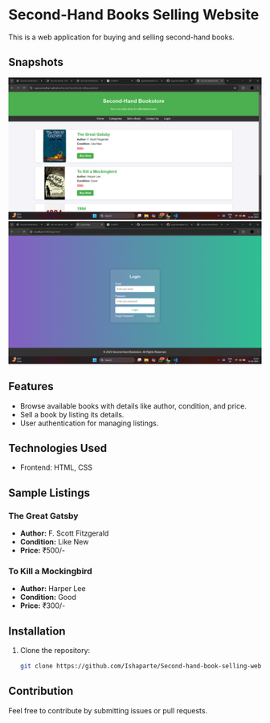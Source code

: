 # Second-Hand Books Selling Website

This is a web application for buying and selling second-hand books.

## Snapshots
![Home Page](<Screenshot (424).png>)
![Login Page](<Screenshot (425)-1.png>)

## Features

- Browse available books with details like author, condition, and price.
- Sell a book by listing its details.
- User authentication for managing listings.

## Technologies Used

- Frontend: HTML, CSS

## Sample Listings

### The Great Gatsby

- **Author:** F. Scott Fitzgerald
- **Condition:** Like New
- **Price:** ₹500/-

### To Kill a Mockingbird

- **Author:** Harper Lee
- **Condition:** Good
- **Price:** ₹300/-

## Installation

1. Clone the repository:
   ```sh
   git clone https://github.com/Ishaparte/Second-hand-book-selling-website.git
   ```

## Contribution

Feel free to contribute by submitting issues or pull requests.